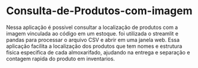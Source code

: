 # Consulta-de-Produtos-com-imagem
Nessa aplicação é possivel consultar a localização de produtos com a imagem vinculada ao código em um estoque. foi utilizada o streamlit e pandas para processar o arquivo CSV e abrir em uma janela web.
Essa aplicação facilita a localização dos produtos que tem nomes e estrutura fisica especifica de cada almoxarifado, ajudando na entrega e separação e contagem rapida do produto em inventarios.

